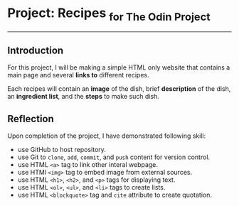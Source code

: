 
# Project: Recipes <sub>for The Odin Project</sub>

---

## Introduction

For this project, I will be making a simple HTML only website that contains a main page and several **links to** different recipes.

Each recipes will contain an **image** of the dish, brief **description** of the dish, an **ingredient list**, and the **steps** to make such dish.

## Reflection

Upon completion of the project, I have demonstrated following skill:
- use GitHub to host repository.
- use Git to `clone`, `add`, `commit`, and `push` content for version control.
- use HTML `<a>` tag to link other interal webpage.
- use HTMl `<img>` tag to embed image from external sources.
- use HTML `<h1>`, `<h2>`, and `<p>` tags for displaying text.
- use HTML `<ol>`, `<ul>`, and `<li>` tags to create lists.
- use HTML `<blockquote>` tag and `cite` attribute to create quotation.